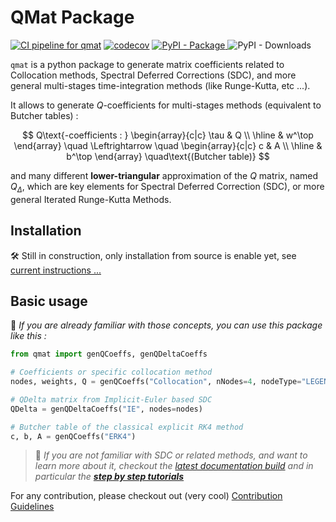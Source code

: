 # QMat Package

[![CI pipeline for qmat](https://github.com/Parallel-in-Time/qmat/actions/workflows/ci_pipeline.yml/badge.svg)](https://github.com/Parallel-in-Time/qmat/actions/workflows/ci_pipeline.yml)
[![codecov](https://codecov.io/gh/Parallel-in-Time/qmat/graph/badge.svg?token=MO0LDVH5NN)](https://codecov.io/gh/Parallel-in-Time/qmat)
<a href="https://pypi.org/project/qmat/">
    <img alt="PyPI - Package" src="https://img.shields.io/pypi/v/qmat">
</a>
![PyPI - Downloads](https://img.shields.io/pypi/dm/qmat)


`qmat` is a python package to generate matrix coefficients related to Collocation methods, Spectral Deferred Corrections (SDC), 
and more general multi-stages time-integration methods (like Runge-Kutta, etc ...).

It allows to generate $Q$-coefficients for multi-stages methods (equivalent to Butcher tables) :

$$
Q\text{-coefficients : }
\begin{array}{c|c}
\tau & Q \\ 
\hline
& w^\top
\end{array}
\quad \Leftrightarrow \quad
\begin{array}{c|c}
c & A \\ 
\hline
& b^\top
\end{array}
\quad\text{(Butcher table)}
$$

and many different **lower-triangular** approximation of the $Q$ matrix, named $Q_\Delta$,
which are key elements for Spectral Deferred Correction (SDC), or more general Iterated Runge-Kutta Methods.



## Installation

🛠️ Still in construction, only installation from source is enable yet, see [current instructions ...](https://qmat.readthedocs.io/en/latest/installation.html)

## Basic usage

📜 _If you are already familiar with those concepts, you can use this package like this :_

```python
from qmat import genQCoeffs, genQDeltaCoeffs

# Coefficients or specific collocation method
nodes, weights, Q = genQCoeffs("Collocation", nNodes=4, nodeType="LEGENDRE", quadType="RADAU-RIGHT")

# QDelta matrix from Implicit-Euler based SDC
QDelta = genQDeltaCoeffs("IE", nodes=nodes)

# Butcher table of the classical explicit RK4 method
c, b, A = genQCoeffs("ERK4")
```

> 🔔 _If you are not familiar with SDC or related methods, and want to learn more about it, checkout the 
> [latest documentation build](https://qmat.readthedocs.io/en/latest/) and 
in particular the [**step by step tutorials**](https://qmat.readthedocs.io/en/latest/notebooks.html)_


For any contribution, please checkout out (very cool) [Contribution Guidelines](https://qmat.readthedocs.io/en/latest/contributing.html)

